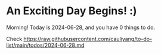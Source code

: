 # An Exciting Day Begins! :)

Morning! Today is 2024-06-28, and you have 0 things to do.

Check https://raw.githubusercontent.com/cauliyang/to-do-list/main/todos/2024-06-28.md